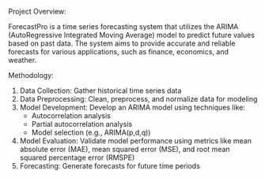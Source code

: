 Project Overview:

ForecastPro is a time series forecasting system that utilizes the ARIMA (AutoRegressive Integrated Moving Average) model to predict future values based on past data. The system aims to provide accurate and reliable forecasts for various applications, such as finance, economics, and weather.

Methodology:

1. Data Collection: Gather historical time series data
2. Data Preprocessing: Clean, preprocess, and normalize data for modeling
3. Model Development: Develop an ARIMA model using techniques like:
    - Autocorrelation analysis
    - Partial autocorrelation analysis
    - Model selection (e.g., ARIMA(p,d,q))
4. Model Evaluation: Validate model performance using metrics like mean absolute error (MAE), mean squared error (MSE), and root mean squared percentage error (RMSPE)
5. Forecasting: Generate forecasts for future time periods

